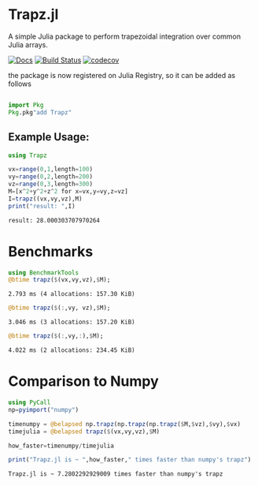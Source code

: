 # Trapz.jl
A simple Julia package to perform trapezoidal integration over common Julia arrays.

[![Docs](https://img.shields.io/badge/docs-latest-blue.svg)](https://pkg.julialang.org/docs/Trapz)
[![Build Status](https://travis-ci.com/francescoalemanno/Trapz.jl.svg?branch=master)](https://travis-ci.com/francescoalemanno/Trapz.jl)
[![codecov](https://codecov.io/gh/francescoalemanno/Trapz.jl/branch/master/graph/badge.svg)](https://codecov.io/gh/francescoalemanno/Trapz.jl)

the package is now registered on Julia Registry, so it can be added as follows
````julia

import Pkg
Pkg.pkg"add Trapz"
````





## Example Usage:

````julia
using Trapz

vx=range(0,1,length=100)
vy=range(0,2,length=200)
vz=range(0,3,length=300)
M=[x^2+y^2+z^2 for x=vx,y=vy,z=vz]
I=trapz((vx,vy,vz),M)
print("result: ",I)
````


````
result: 28.000303707970264
````





# Benchmarks

````julia
using BenchmarkTools
@btime trapz($(vx,vy,vz),$M);
````


````
2.793 ms (4 allocations: 157.30 KiB)
````



````julia
@btime trapz($(:,vy, vz),$M);
````


````
3.046 ms (3 allocations: 157.20 KiB)
````



````julia
@btime trapz($(:,vy,:),$M);
````


````
4.022 ms (2 allocations: 234.45 KiB)
````





# Comparison to Numpy

````julia
using PyCall
np=pyimport("numpy")

timenumpy = @belapsed np.trapz(np.trapz(np.trapz($M,$vz),$vy),$vx)
timejulia = @belapsed trapz($(vx,vy,vz),$M)

how_faster=timenumpy/timejulia

print("Trapz.jl is ~ ",how_faster," times faster than numpy's trapz")
````


````
Trapz.jl is ~ 7.2802292929009 times faster than numpy's trapz
````
